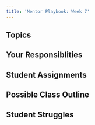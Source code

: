 ```yaml
---
title: 'Mentor Playbook: Week 7'
---
```


## Topics


## Your Responsiblities


## Student Assignments


## Possible Class Outline


## Student Struggles

